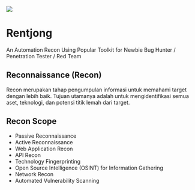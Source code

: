 ![](https://upload.wikimedia.org/wikipedia/commons/thumb/2/2f/Ismail_Saleh_and_Turino_Djunaidy_in_Rentjong_dan_Surat_Film_Varia_Nov_1953_p9.jpg/2560px-Ismail_Saleh_and_Turino_Djunaidy_in_Rentjong_dan_Surat_Film_Varia_Nov_1953_p9.jpg)
# Rentjong
An Automation Recon Using Popular Toolkit for Newbie Bug Hunter / Penetration Tester / Red Team

## Reconnaissance (Recon)
Recon merupakan tahap pengumpulan informasi untuk memahami target dengan lebih baik.
Tujuan utamanya adalah untuk mengidentifikasi semua aset, teknologi, dan potensi titik lemah dari target.

## Recon Scope 
- Passive Reconnaissance
- Active Reconnaissance
- Web Application Recon
- API Recon
- Technology Fingerprinting
- Open Source Intelligence (OSINT) for Information Gathering
- Network Recon
- Automated Vulnerability Scanning
